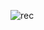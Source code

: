 ![rec](https://user-images.githubusercontent.com/46067837/107915254-8403df80-6fa7-11eb-8424-a015ec7e854c.JPG)
